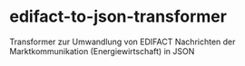 # edifact-to-json-transformer
Transformer zur Umwandlung von EDIFACT Nachrichten der Marktkommunikation (Energiewirtschaft) in JSON
